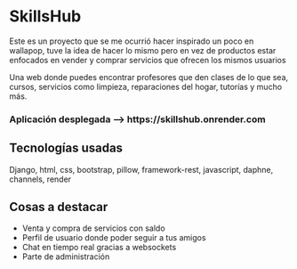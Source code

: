 <h1>SkillsHub</h1>
<p>Este es un proyecto que se me ocurrió hacer inspirado un poco en wallapop, tuve la idea de hacer lo mismo pero en vez de productos estar enfocados en vender y comprar servicios que ofrecen los mismos usuarios</p>
<p>Una web donde puedes encontrar profesores que den clases de lo que sea, cursos, servicios como limpieza, reparaciones del hogar, tutorías y mucho más.</p>

<h3>Aplicación desplegada --> https://skillshub.onrender.com </h3>

<h2>Tecnologías usadas</h2>
<p>Django, html, css, bootstrap, pillow, framework-rest, javascript, daphne, channels, render</p>

<h2>Cosas a destacar</h2>
<ul>
    <li>Venta y compra de servicios con saldo</li>
    <li>Perfil de usuario donde poder seguir a tus amigos</li>
    <li>Chat en tiempo real gracias a websockets</li>
    <li>Parte de administración</li>
</ul>


